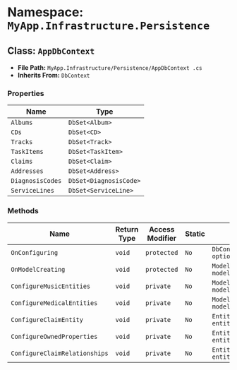 # Namespace: `MyApp.Infrastructure.Persistence`

## Class: `AppDbContext`

- **File Path:** `MyApp.Infrastructure/Persistence/AppDbContext .cs`
- **Inherits From:** `DbContext`

### Properties

| Name | Type |
|------|------|
| `Albums` | `DbSet<Album>` |
| `CDs` | `DbSet<CD>` |
| `Tracks` | `DbSet<Track>` |
| `TaskItems` | `DbSet<TaskItem>` |
| `Claims` | `DbSet<Claim>` |
| `Addresses` | `DbSet<Address>` |
| `DiagnosisCodes` | `DbSet<DiagnosisCode>` |
| `ServiceLines` | `DbSet<ServiceLine>` |

### Methods

| Name | Return Type | Access Modifier | Static | Parameters |
|------|-------------|-----------------|--------|------------|
| `OnConfiguring` | `void` | `protected` | `No` | `DbContextOptionsBuilder optionsBuilder` |
| `OnModelCreating` | `void` | `protected` | `No` | `ModelBuilder modelBuilder` |
| `ConfigureMusicEntities` | `void` | `private` | `No` | `ModelBuilder modelBuilder` |
| `ConfigureMedicalEntities` | `void` | `private` | `No` | `ModelBuilder modelBuilder` |
| `ConfigureClaimEntity` | `void` | `private` | `No` | `EntityTypeBuilder<Claim> entity` |
| `ConfigureOwnedProperties` | `void` | `private` | `No` | `EntityTypeBuilder<Claim> entity` |
| `ConfigureClaimRelationships` | `void` | `private` | `No` | `EntityTypeBuilder<Claim> entity` |


